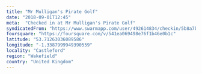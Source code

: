 ```yaml
---
title: "Mr Mulligan's Pirate Golf"
date: "2018-09-01T12:45"
meta:  "Checked in at Mr Mulligan's Pirate Golf"
syndicatedFrom: "https://www.swarmapp.com/user/492614834/checkin/5b8a7be581a0ea0039540315"
foursquare: "https://foursquare.com/v/541ea069498e76f1b46e0b1c"
latitude: "53.71263036089586"
longitude: "-1.3387999949390559"
locality: "Castleford"
region: "Wakefield"
country: "United Kingdom"
---
```


